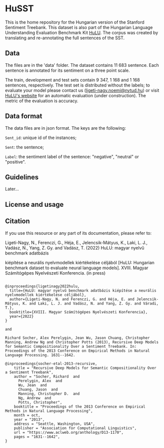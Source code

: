 # HuSST

This is the home repository for the Hungarian version of the Stanford Sentiment Treebank. This dataset is also part of the Hungarian Language Understanding Evaluation Benchmark Kit [HuLU](hulu.nlp.nytud.hu). The corpus was created by translating and re-annotating the full sentences of the SST. 

## Data

The files are in the 'data' folder. The dataset contains 11 683 sentence. Each sentence is annotated for its sentiment on a three point scale.

The train, development and test sets contain 9 347, 1 168 and 1 168 sentences, respectively. The test set is distributed without the labels; to evaluate your model please contact us (ligeti-nagy.noemi@nytud.hu) or visit [HuLU's website](hulu.nlp.nytud.hu) for an automatic evaluation (under construction). The metric of the evaluation is accuracy.

## Data format

The data files are in json format. The keys are the following:

`Sent_id`: unique id of the instances;

`Sent`: the sentence;

`Label`: the sentiment label of the sentence: "negative", "neutral" or "positive".

## Guidelines

Later...

## License and usage


## Citation

If you use this resource or any part of its documentation, please refer to:

Ligeti-Nagy, N., Ferenczi, G., Héja, E., Jelencsik-Mátyus, K., Laki, L. J., Vadász, N., Yang, Z. Gy. and Vadász, T. (2022) HuLU: magyar nyelvű benchmark adatbázis

kiépítése a neurális nyelvmodellek kiértékelése céljából [HuLU: Hungarian benchmark dataset to evaluate neural language models]. XVIII. Magyar Számítógépes Nyelvészeti Konferencia. (in press)

```

@inproceedings{ligetinagy2022hulu,
  title={HuLU: magyar nyelvű benchmark adatbázis kiépítése a neurális nyelvmodellek kiértékelése céljából},
  author={Ligeti-Nagy, N. and Ferenczi, G. and Héja, E. and Jelencsik-Mátyus, K. and Laki, L. J. and Vadász, N. and Yang, Z. Gy. and Váradi, T.},
  booktitle={XVIII. Magyar Számítógépes Nyelvészeti Konferencia},
  year={2022}
}

and 

Richard Socher, Alex Perelygin, Jean Wu, Jason Chuang, Christopher Manning, Andrew Ng and Christopher Potts (2013), Recursive Deep Models for Semantic Compositionality Over a Sentiment Treebank. In: Proceedings of the 2013 Conference on Empirical Methods in Natural Language Processing. 1631--1642.

@inproceedings{socher-etal-2013-recursive,
    title = "Recursive Deep Models for Semantic Compositionality Over a Sentiment Treebank",
    author = "Socher, Richard  and
      Perelygin, Alex  and
      Wu, Jean  and
      Chuang, Jason  and
      Manning, Christopher D.  and
      Ng, Andrew  and
      Potts, Christopher",
    booktitle = "Proceedings of the 2013 Conference on Empirical Methods in Natural Language Processing",
    month = oct,
    year = "2013",
    address = "Seattle, Washington, USA",
    publisher = "Association for Computational Linguistics",
    url = "https://www.aclweb.org/anthology/D13-1170",
    pages = "1631--1642",
}
